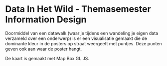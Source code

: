 # Data In Het Wild - Themasemester Information Design
Doormiddel van een datawalk (waar je tijdens een wandeling je eigen data verzameld over een onderwerp) is er een visualisatie gemaakt die de dominante kleur in de posters op straat weergeeft met puntjes. Deze punten geven ook aan waar de poster hangt.

De kaart is gemaakt met Map Box GL JS.
